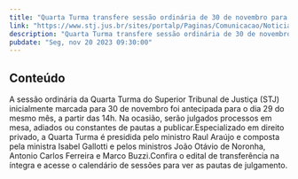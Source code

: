 ```yaml
---
title: "Quarta Turma transfere sessão ordinária de 30 de novembro para o dia 29, às 14h"
link: "https://www.stj.jus.br/sites/portalp/Paginas/Comunicacao/Noticias/2023/20112023-Quarta-Turma-transfere-sessao-ordinaria-de-30-de-novembro-para-o-dia-29--as-14h.aspx"
description: "Quarta Turma transfere sessão ordinária de 30 de novembro para o dia 29, às 14h"
pubdate: "Seg, nov 20 2023 09:30:00"
---
```


## Conteúdo

​A sessão ordinária da Quarta Turma do Superior Tribunal de Justiça (STJ) inicialmente marcada para 30 de novembro foi antecipada para o dia 29 do mesmo mês, a partir das 14h. Na ocasião, serão julgados processos em mesa, adiados ou constantes de pautas a publicar.Especializado em direito privado, a Quarta Turma é presidida pelo ministro Raul Araújo e composta pela ministra Isabel Gallotti e pelos ministros João Otávio de Noronha, Antonio Carlos Ferreira e Marco Buzzi.Confira o edital de transferência na íntegra e acesse o calendário de sessões para ver as pautas de julgamento.
